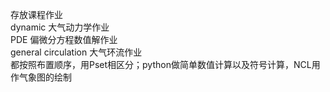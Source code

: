 存放课程作业<br>
dynamic 大气动力学作业<br>
PDE     偏微分方程数值解作业<br>
general circulation 大气环流作业<br>
都按照布置顺序，用Pset相区分；python做简单数值计算以及符号计算，NCL用作气象图的绘制  
